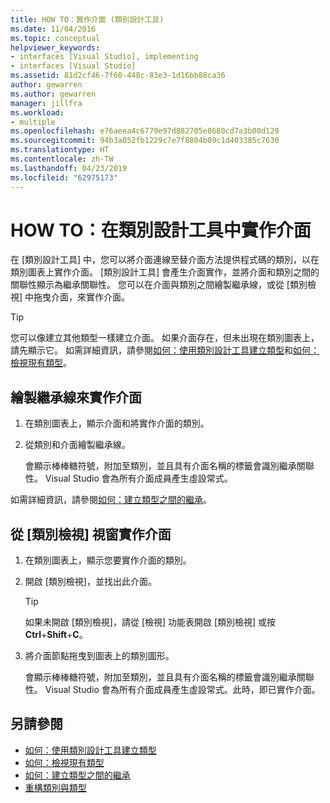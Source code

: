 ```yaml
---
title: HOW TO：實作介面 (類別設計工具)
ms.date: 11/04/2016
ms.topic: conceptual
helpviewer_keywords:
- interfaces [Visual Studio], implementing
- interfaces [Visual Studio]
ms.assetid: 81d2cf46-7f60-448c-83e3-1d16bb88ca36
author: gewarren
ms.author: gewarren
manager: jillfra
ms.workload:
- multiple
ms.openlocfilehash: e76aeea4c6779e97d882705e8680cd7a3b00d129
ms.sourcegitcommit: 94b3a052fb1229c7e7f8804b09c1d403385c7630
ms.translationtype: HT
ms.contentlocale: zh-TW
ms.lasthandoff: 04/23/2019
ms.locfileid: "62975173"
---
```

# <a name="how-to-implement-an-interface-in-class-designer"></a>HOW TO：在類別設計工具中實作介面

在 [類別設計工具] 中，您可以將介面連線至替介面方法提供程式碼的類別，以在類別圖表上實作介面。 [類別設計工具] 會產生介面實作，並將介面和類別之間的關聯性顯示為繼承關聯性。 您可以在介面與類別之間繪製繼承線，或從 [類別檢視] 中拖曳介面，來實作介面。

> [!TIP]
> 您可以像建立其他類型一樣建立介面。 如果介面存在，但未出現在類別圖表上，請先顯示它。 如需詳細資訊，請參閱[如何：使用類別設計工具建立類型](how-to-create-types.md)和[如何：檢視現有類型](how-to-view-existing-types.md)。

## <a name="to-implement-an-interface-by-drawing-an-inheritance-line"></a>繪製繼承線來實作介面

1. 在類別圖表上，顯示介面和將實作介面的類別。

2. 從類別和介面繪製繼承線。

     會顯示棒棒糖符號，附加至類別，並且具有介面名稱的標籤會識別繼承關聯性。 Visual Studio 會為所有介面成員產生虛設常式。

如需詳細資訊，請參閱[如何：建立類型之間的繼承](how-to-create-inheritance-between-types.md)。

## <a name="to-implement-an-interface-from-the-class-view-window"></a>從 [類別檢視] 視窗實作介面

1. 在類別圖表上，顯示您要實作介面的類別。

2. 開啟 [類別檢視]，並找出此介面。

    > [!TIP]
    > 如果未開啟 [類別檢視]，請從 [檢視] 功能表開啟 [類別檢視] 或按 **Ctrl**+**Shift**+**C**。

3. 將介面節點拖曳到圖表上的類別圖形。

     會顯示棒棒糖符號，附加至類別，並且具有介面名稱的標籤會識別繼承關聯性。 Visual Studio 會為所有介面成員產生虛設常式。此時，即已實作介面。

## <a name="see-also"></a>另請參閱

- [如何：使用類別設計工具建立類型](how-to-create-types.md)
- [如何：檢視現有類型](how-to-view-existing-types.md)
- [如何：建立類型之間的繼承](how-to-create-inheritance-between-types.md)
- [重構類別與類型](refactoring-classes-and-types.md)